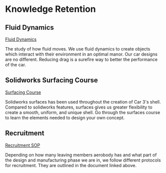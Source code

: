 # Knowledge Retention



## Fluid Dynamics
[Fluid Dynamics](Fluids.md)

The study of how fluid moves. We use fluid dynamics to create objects which interact with their environment in an optimal manor. Our car designs are no different. Reducing drag is a surefire way to better the performance of the car. 

## Solidworks Surfacing Course
[Surfacing Course](surfacing_course.md)

Solidworks surfaces has been used throughout the creation of Car 3's shell. Compared to solidworks features, surfaces gives us greater flexibility to create a smooth, uniform, and unique shell. Go through the surfaces course to learn the elements needed to design your own concept.

## Recruitment
[Recruitment SOP](https://github.com/Solar-Gators/docs/blob/master/AeroBody/Body/PDFs/SOP_01Recruitment.pdf)

Depending on how many leaving members aerobody has and what part of the design and manufacturing phase we are in, we follow different protocols for recruitment. They are outlined in the document linked above.